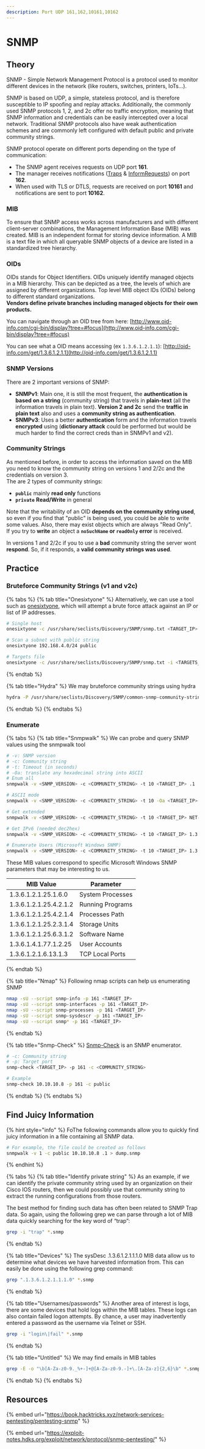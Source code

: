 ```yaml
---
description: Port UDP 161,162,10161,10162
---
```


# SNMP

## Theory

SNMP - Simple Network Management Protocol is a protocol used to monitor different devices in the network (like routers, switches, printers, IoTs...).

SNMP is based on UDP, a simple, stateless protocol, and is therefore susceptible to IP spoofing and replay attacks. Additionally, the commonly used SNMP protocols 1, 2, and 2c offer no traffic encryption, meaning that SNMP information and credentials can be easily intercepted over a local network. Traditional SNMP protocols also have weak authentication schemes and are commonly left configured with default public and private community strings.

SNMP protocol operate on different ports depending on the type of communication:

* The SNMP agent receives requests on UDP port **161**.
* The manager receives notifications ([Traps](https://en.wikipedia.org/wiki/Simple\_Network\_Management\_Protocol#Trap) & [InformRequests](https://en.wikipedia.org/wiki/Simple\_Network\_Management\_Protocol#InformRequest)) on port **162**.
* When used with TLS or DTLS, requests are received on port **10161** and notifications are sent to port **10162**.

### MIB

To ensure that SNMP access works across manufacturers and with different client-server combinations, the Management Information Base (MIB) was created. MIB is an independent format for storing device information. A MIB is a text file in which all queryable SNMP objects of a device are listed in a standardized tree hierarchy.&#x20;

### OIDs

OIDs stands for Object Identifiers. OIDs uniquely identify managed objects in a MIB hierarchy. This can be depicted as a tree, the levels of which are assigned by different organizations. Top level MIB object IDs (OIDs) belong to different standard organizations.\
**Vendors define private branches including managed objects for their own products.**

You can navigate through an OID tree from here: [http://www.oid-info.com/cgi-bin/display?tree=#focus](http://www.oid-info.com/cgi-bin/display?tree=#focus)

You can see what a OID means accessing (ex `1.3.6.1.2.1.1`): [http://oid-info.com/get/1.3.6.1.2.1.1](http://oid-info.com/get/1.3.6.1.2.1.1)

### SNMP Versions

There are 2 important versions of SNMP:

* **SNMPv1**: Main one, it is still the most frequent, the **authentication is based on a string** (community string) that travels in **plain-text** (all the information travels in plain text). **Version 2 and 2c** send the **traffic in plain text** also and uses a **community string as authentication**.
* **SNMPv3**: Uses a better **authentication** form and the information travels **encrypted** using (**dictionary attack** could be performed but would be much harder to find the correct creds than in SNMPv1 and v2).

### Community Strings

As mentioned before, in order to access the information saved on the MIB you need to know the community string on versions 1 and 2/2c and the credentials on version 3.\
The are 2 types of community strings:

* **`public`** mainly **read only** functions
* **`private`** **Read/Write** in general

Note that the writability of an OID **depends on the community string used**, so even if you find that "public" is being used, you could be able to write some values. Also, there may exist objects which are always "Read Only".\
If you try to **write** an object a **`noSuchName` or `readOnly` error** is received.

In versions 1 and 2/2c if you to use a **bad** community string the server wont **respond**. So, if it responds, a **valid community strings was used**.

## Practice

### Bruteforce Community Strings (v1 and v2c)&#x20;

{% tabs %}
{% tab title="Onesixtyone" %}
Alternatively, we can use a tool such as [onesixtyone](https://github.com/trailofbits/onesixtyone), which will attempt a brute force attack against an IP or list of IP addresses.

```bash
# Single host
onesixtyone -c /usr/share/seclists/Discovery/SNMP/snmp.txt <TARGET_IP>

# Scan a subnet with public string
onesixtyone 192.168.4.0/24 public

# Targets file
onesixtyone -c /usr/share/seclists/Discovery/SNMP/snmp.txt -i <TARGETS_FILE>
```
{% endtab %}

{% tab title="Hydra" %}
We may bruteforce community strings using hydra

```sh
hydra -P /usr/share/seclists/Discovery/SNMP/common-snmp-community-strings.txt <target-ip> snmp
```
{% endtab %}
{% endtabs %}

### Enumerate

{% tabs %}
{% tab title="Snmpwalk" %}
We can probe and query SNMP values using the snmpwalk tool

```bash
# -v: SNMP version
# -c: Community string
# -t: Timeout (in seconds)
# -Oa: translate any hexadecimal string into ASCII
# Enum all
snmpwalk -v <SNMP_VERSION> -c <COMMUNITY_STRING> -t 10 <TARGET_IP> .1

# ASCII mode
snmpwalk -v <SNMP_VERSION> -c <COMMUNITY_STRING> -t 10 -Oa <TARGET_IP> .1

# Get extended
snmpwalk -v <SNMP_VERSION> -c <COMMUNITY_STRING> -t 10 <TARGET_IP> NET-SNMP-EXTEND-MIB::nsExtendObject

# Get IPv6 (needed dec2hex)
snmpwalk -v <SNMP_VERSION> -c <COMMUNITY_STRING> -t 10 <TARGET_IP> 1.3.6.1.2.1.4.34.1.3

# Enumerate Users (Microsoft Windows SNMP)
snmpwalk -v <SNMP_VERSION> -c <COMMUNITY_STRING> -t 10 <TARGET_IP> 1.3.6.1.4.1.77.1.2.25
```

These MIB values correspond to specific Microsoft Windows SNMP parameters that may be interesting to us.

| MIB Value              | Parameter        |
| ---------------------- | ---------------- |
| 1.3.6.1.2.1.25.1.6.0   | System Processes |
| 1.3.6.1.2.1.25.4.2.1.2 | Running Programs |
| 1.3.6.1.2.1.25.4.2.1.4 | Processes Path   |
| 1.3.6.1.2.1.25.2.3.1.4 | Storage Units    |
| 1.3.6.1.2.1.25.6.3.1.2 | Software Name    |
| 1.3.6.1.4.1.77.1.2.25  | User Accounts    |
| 1.3.6.1.2.1.6.13.1.3   | TCP Local Ports  |
{% endtab %}

{% tab title="Nmap" %}
Following nmap scripts can help us enumerating SNMP

```bash
nmap -sU --script snmp-info -p 161 <TARGET_IP>
nmap -sU --script snmp-interfaces -p 161 <TARGET_IP>
nmap -sU --script snmp-processes -p 161 <TARGET_IP>
nmap -sU --script snmp-sysdescr -p 161 <TARGET_IP>
nmap -sU --script snmp* -p 161 <TARGET_IP>
```
{% endtab %}

{% tab title="Snmp-Check" %}
[Snmp-Check](https://www.kali.org/tools/snmpcheck/) is an SNMP enumerator.

```bash
# -c: Community string
# -p: Target port
snmp-check <TARGET_IP> -p 161 -c <COMMUNITY_STRING>

# Example
snmp-check 10.10.10.8 -p 161 -c public
```
{% endtab %}
{% endtabs %}

## Find Juicy Information

{% hint style="info" %}
FoThe following commands allow you to quickly find juicy information in a file containing all SNMP data.

```bash
# For example, the file could be created as follows
snmpwalk -v 1 -c public 10.10.10.8 .1 > dump.snmp
```
{% endhint %}

{% tabs %}
{% tab title="Identify private string" %}
As an example, if we can identify the private community string used by an organization on their Cisco IOS routers, then we could possibly use that community string to extract the running configurations from those routers.&#x20;

The best method for finding such data has often been related to SNMP Trap data. So again, using the following grep we can parse through a lot of MIB data quickly searching for the key word of “trap”:

```bash
grep -i "trap" *.snmp
```
{% endtab %}

{% tab title="Devices" %}
The sysDesc .1.3.6.1.2.1.1.1.0 MIB data allow us to determine what devices we have harvested information from. This can easily be done using the following grep command:

```bash
grep ".1.3.6.1.2.1.1.1.0" *.snmp
```
{% endtab %}

{% tab title="Usernames/passwords" %}
Another area of interest is logs, there are some devices that hold logs within the MIB tables. These logs can also contain failed logon attempts. By chance, a user may inadvertently entered a password as the username via Telnet or SSH.

```bash
grep -i "login\|fail" *.snmp
```
{% endtab %}

{% tab title="Untitled" %}
We may find emails in MIB tables

```bash
grep -E -o "\b[A-Za-z0-9._%+-]+@[A-Za-z0-9.-]+\.[A-Za-z]{2,6}\b" *.snmp
```
{% endtab %}
{% endtabs %}

## Resources

{% embed url="https://book.hacktricks.xyz/network-services-pentesting/pentesting-snmp" %}

{% embed url="https://exploit-notes.hdks.org/exploit/network/protocol/snmp-pentesting/" %}
